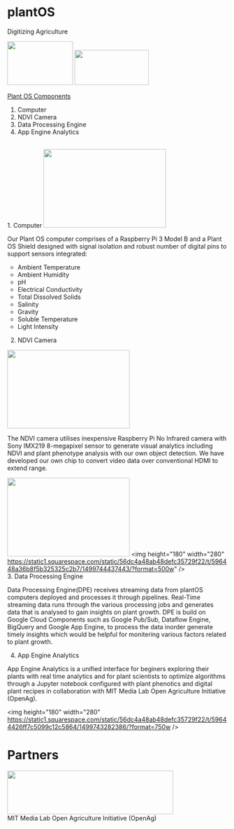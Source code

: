 plantOS
============================
Digitizing Agriculture

<a href="https://twitter.com/plant_os"><img height="100" width="150" src="http://logok.org/wp-content/uploads/2014/08/Twitter-logo-bird_logo_2012.png" /></a>
<a href="https://plant-os.com"><img height="80" width="170" src="https://static1.squarespace.com/static/56dc4a48ab48defc35729f22/t/5963ce51414fb5dacb18108d/1499811877062" /></a>
<BR>

<u>Plant OS Components</u>
1. Computer
2. NDVI Camera
3. Data Processing Engine
4. App Engine Analytics
<BR>
1. Computer
<img height="180" width="280" src="https://static1.squarespace.com/static/56dc4a48ab48defc35729f22/t/596446e159cc684e82642d3e/1499744013803/image+%281%29.png?format=500w" />

Our Plant OS computer comprises of a Raspberry Pi 3 Model B and a Plant OS Shield designed with signal isolation and robust number of digital pins to support sensors integrated:
<ul style="list-style-type:circle">
<li>Ambient Temperature</li>
<li>Ambient Humidity</li>
<li>pH</li>
<li>Electrical Conductivity</li>
<li>Total Dissolved Solids</li>
<li>Salinity</li>
<li>Gravity</li>
<li>Soluble Temperature</li>
<li>Light Intensity</li>
</ul>

2. NDVI Camera
<img height="180" width="280" src="https://static1.squarespace.com/static/56dc4a48ab48defc35729f22/t/596448c2e4fcb58b9fb00881/1499744476763/?format=500w" />
<BR>

The NDVI camera utilises inexpensive Raspberry Pi No Infrared camera with Sony IMX219 8-megapixel sensor to generate visual analytics including NDVI and plant phenotype analysis with our own object detection. We have developed our own chip to convert video data over conventional HDMI to extend range.

<img height="180" width="280" 
src="https://static1.squarespace.com/static/56dc4a48ab48defc35729f22/t/596448c2e4fcb58b9fb00881/1499744476763/?format=500w" />
<img height="180" width="280"
https://static1.squarespace.com/static/56dc4a48ab48defc35729f22/t/596448a36b8f5b325325c2b7/1499744437443/?format=500w" />
<BR>
3. Data Processing Engine

Data Processing Engine(DPE) receives streaming data from plantOS computers deployed and processes it through pipelines. Real-Time streaming data runs through the various processing jobs and generates data that is analysed to gain insights on plant growth. DPE is build on Google Cloud Components such as Google Pub/Sub, Dataflow Engine, BigQuery and Google App Engine, to process the data inorder generate timely insights which would be helpful for monitering various factors related to plant growth.

4. App Engine Analytics

App Engine Analytics is a unified interface for beginers exploring their plants with real time analytics and for plant scientists to optimize algorithms through a Jupyter notebook configured with plant phenotics and digital plant recipes in collaboration with MIT Media Lab Open Agriculture Initiative (OpenAg).

<img height="180" width="280" 
https://static1.squarespace.com/static/56dc4a48ab48defc35729f22/t/59644426ff7c5099c12c5864/1499743282386/?format=750w />
<BR>

Partners
============================
<a href="https://www.media.mit.edu/groups/open-agriculture-openag/overview/"><img height="100" width="380" src="https://cdn-business.discourse.org/uploads/mit/original/1X/47f2561abc542873e69b72315981cb3b31e0f6c5.png" /></a>
<BR>
MIT Media Lab Open Agriculture Initiative (OpenAg)


